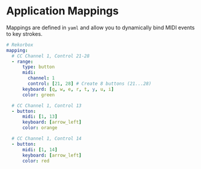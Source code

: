 # Application Mappings

Mappings are defined in `yaml` and allow you to dynamically bind MIDI events to key strokes.

```yaml
# Rekorbox
mapping:
  # CC Channel 1, Control 21-28
  - range:
      type: button
      midi:
        channel: 1
        control: [21, 28] # Create 8 buttons (21...28)
      keyboard: [q, w, e, r, t, y, u, i]
      color: green

  # CC Channel 1, Control 13
  - button:
      midi: [1, 13]
      keyboard: [arrow_left]
      color: orange

  # CC Channel 1, Control 14
  - button:
      midi: [1, 14]
      keyboard: [arrow_left]
      color: red
```
